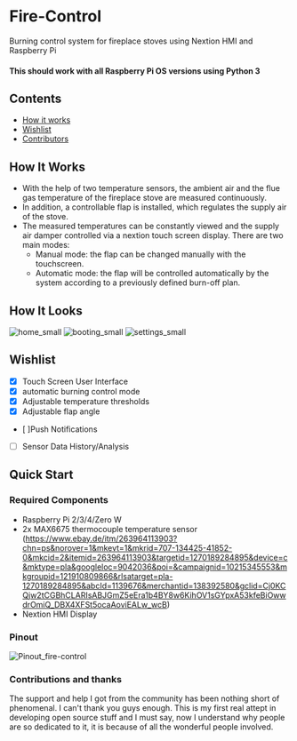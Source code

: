 # Fire-Control
Burning control system for fireplace stoves using Nextion HMI and Raspberry Pi

#### This should work with all Raspberry Pi OS versions using Python 3

## Contents
 - [How it works](#how-it-works)
 - [Wishlist](#wishlist)
 - [Contributors](#contributions-and-thanks)


## How It Works
- With the help of two temperature sensors, the ambient air and the flue gas temperature of the fireplace stove are measured continuously.
- In addition, a controllable flap is installed, which regulates the supply air of the stove.
- The measured temperatures can be constantly viewed and the supply air damper controlled via a nextion touch screen display. There are two main modes:
	- Manual mode: the flap can be changed manually with the touchscreen.
	- Automatic mode: the flap will be controlled automatically by the system according to a previously defined burn-off plan. 

## How It Looks
![home_small](https://user-images.githubusercontent.com/53577414/123110636-8fc34f00-d43c-11eb-9348-e81a96ed954e.png)
![booting_small](https://user-images.githubusercontent.com/53577414/123110642-905be580-d43c-11eb-8eb2-37df1d14c5b0.png)
![settings_small](https://user-images.githubusercontent.com/53577414/123110644-90f47c00-d43c-11eb-8065-2305f856193a.png)

## Wishlist
- [x] Touch Screen User Interface
- [x] automatic burning control mode
- [x] Adjustable temperature thresholds
- [X] Adjustable flap angle
- [ ]Push Notifications
- [ ] Sensor Data History/Analysis

## Quick Start
### Required Components
- Raspberry Pi 2/3/4/Zero W
- 2x MAX6675 thermocouple temperature sensor (https://www.ebay.de/itm/263964113903?chn=ps&norover=1&mkevt=1&mkrid=707-134425-41852-0&mkcid=2&itemid=263964113903&targetid=1270189284895&device=c&mktype=pla&googleloc=9042036&poi=&campaignid=10215345553&mkgroupid=121910809866&rlsatarget=pla-1270189284895&abcId=1139676&merchantid=138392580&gclid=Cj0KCQjw2tCGBhCLARIsABJGmZ5eEra1b4BY8w6KihOV1sGYpxA53kfeBiOwwdrOmiQ_DBX4XFSt5ocaAoviEALw_wcB)
- Nextion HMI Display
### Pinout 
![Pinout_fire-control](https://user-images.githubusercontent.com/53577414/123318071-19534980-d52f-11eb-9d3f-2edc4d2faeeb.png)

### Contributions and thanks
The support and help I got from the community has been nothing short of phenomenal. I can't thank you guys enough. This is my first real attept in developing open source stuff and I must say, now I understand why people are so dedicated to it, it is because of all the wonderful people involved.


